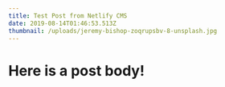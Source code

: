 ```yaml
---
title: Test Post from Netlify CMS
date: 2019-08-14T01:46:53.513Z
thumbnail: /uploads/jeremy-bishop-zoqrupsbv-8-unsplash.jpg
---
```

# Here is a post body!
